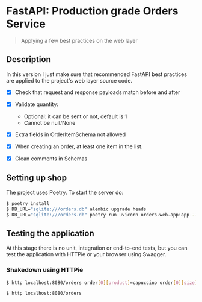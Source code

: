 # FastAPI: Production grade Orders Service
> Applying a few best practices on the web layer

## Description

In this version I just make sure that recommended FastAPI best practices are applied to the project's web layer source code.

- [X] Check that request and response payloads match before and after

- [X] Validate quantity:
    + Optional: it can be sent or not, default is 1
    + Cannot be null/None

- [X] Extra fields in OrderItemSchema not allowed

- [X] When creating an order, at least one item in the list.

- [X] Clean comments in Schemas

## Setting up shop

The project uses Poetry. To start the server do:

```bash
$ poetry install
$ DB_URL="sqlite:///orders.db" alembic upgrade heads
$ DB_URL="sqlite:///orders.db" poetry run uvicorn orders.web.app:app --port 8080 --reload
```

## Testing the application

At this stage there is no unit, integration or end-to-end tests, but you can test the application with HTTPie or your browser using Swagger.

### Shakedown using HTTPie

```bash
$ http localhost:8080/orders order[0][product]=capuccino order[0][size]=small order[0][quantity]:=1 -v
```

```bash
$ http localhost:8080/orders
```